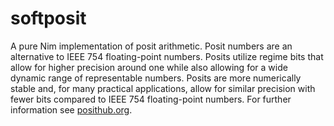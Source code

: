 <!--
 Copyright (c) 2024 Garrett Kinman
 
 This software is released under the MIT License.
 https://opensource.org/licenses/MIT
-->

# softposit

A pure Nim implementation of posit arithmetic. Posit numbers are an alternative to IEEE 754 floating-point numbers. Posits utilize regime bits that allow for higher precision around one while also allowing for a wide dynamic range of representable numbers. Posits are more numerically stable and, for many practical applications, allow for similar precision with fewer bits compared to IEEE 754 floating-point numbers. For further information see [posithub.org](https://posithub.org/).